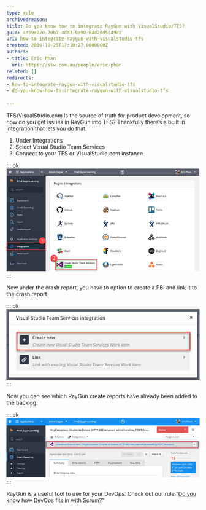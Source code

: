 ```yaml
---
type: rule
archivedreason: 
title: Do you know how to integrate RayGun with VisualStudio/TFS?
guid: cd59e270-70b7-4dd3-9a90-64d2dd5849ea
uri: how-to-integrate-raygun-with-visualstudio-tfs
created: 2016-10-25T17:10:27.0000000Z
authors:
- title: Eric Phan
  url: https://ssw.com.au/people/eric-phan
related: []
redirects:
- how-to-integrate-raygun-with-visualstudio-tfs
- do-you-know-how-to-integrate-raygun-with-visualstudio-tfs

---
```


TFS/VisualStudio.com is the source of truth for product development, so how do you get issues in RayGun into TFS? Thankfully there’s a built in integration that lets you do that. 

<!--endintro-->

1. Under Integrations
2. Select Visual Studio Team Services
3. Connect to your TFS or VisualStudio.com instance



::: ok  
![Figure: Link RayGun with TFS/VisualStudio.com](raygun-integration-tfs-1.png)  
:::

Now under the crash report, you have to option to create a PBI and link it to the crash report.


::: ok  
![Figure: Create a new PBI or link to an existing PBI](raygun-integration-tfs-2.png)  
:::

Now you can see which RayGun create reports have already been added to the backlog.


::: ok  
![Figure: Link RayGun with TFS/VisualStudio.com](raygun-integration-tfs-3.png)  
:::

RayGun is a useful tool to use for your DevOps. Check out our rule “[Do you know how DevOps fits in with Scrum?](/do-you-know-how-devops-fits-in-with-scrum)”
